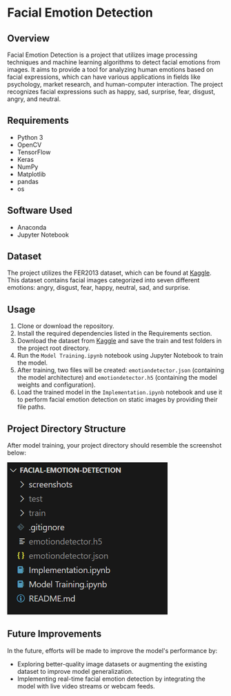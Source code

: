 # Facial Emotion Detection

## Overview
Facial Emotion Detection is a project that utilizes image processing techniques and machine learning algorithms to detect facial emotions from images. It aims to provide a tool for analyzing human emotions based on facial expressions, which can have various applications in fields like psychology, market research, and human-computer interaction. The project recognizes facial expressions such as happy, sad, surprise, fear, disgust, angry, and neutral.

## Requirements
- Python 3
- OpenCV
- TensorFlow
- Keras
- NumPy
- Matplotlib
- pandas
- os

## Software Used
- Anaconda
- Jupyter Notebook

## Dataset
The project utilizes the FER2013 dataset, which can be found at [Kaggle](https://www.kaggle.com/datasets/msambare/fer2013). This dataset contains facial images categorized into seven different emotions: angry, disgust, fear, happy, neutral, sad, and surprise.

## Usage
1. Clone or download the repository.
2. Install the required dependencies listed in the Requirements section.
3. Download the dataset from [Kaggle](https://www.kaggle.com/datasets/msambare/fer2013) and save the train and test folders in the project root directory.
4. Run the `Model Training.ipynb` notebook using Jupyter Notebook to train the model.
5. After training, two files will be created: `emotiondetector.json` (containing the model architecture) and `emotiondetector.h5` (containing the model weights and configuration).
6. Load the trained model in the `Implementation.ipynb` notebook and use it to perform facial emotion detection on static images by providing their file paths.

## Project Directory Structure
After model training, your project directory should resemble the screenshot below:

![Project Directory Structure](screenshots/project_directory_structure.png)

## Future Improvements
In the future, efforts will be made to improve the model's performance by:
- Exploring better-quality image datasets or augmenting the existing dataset to improve model generalization.
- Implementing real-time facial emotion detection by integrating the model with live video streams or webcam feeds.
